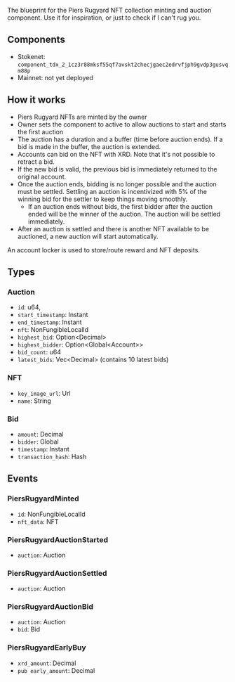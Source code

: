 The blueprint for the Piers Rugyard NFT collection minting and auction component. Use it for inspiration, or just to check if I can't rug you.

## Components

* Stokenet: `component_tdx_2_1cz3r88mksf55qf7avskt2checjgaec2edrvfjph9gvdp3gusvqm88p`
* Mainnet: not yet deployed

## How it works

* Piers Rugyard NFTs are minted by the owner
* Owner sets the component to active to allow auctions to start and starts the first auction
* The auction has a duration and a buffer (time before auction ends). If a bid is made in the buffer, the auction is extended. 
* Accounts can bid on the NFT with XRD. Note that it's not possible to retract a bid.
* If the new bid is valid, the previous bid is immediately returned to the original account.
* Once the auction ends, bidding is no longer possible and the auction must be settled. Settling an auction is incentivized with 5% of the winning bid for the settler to keep things moving smoothly.
    * If an auction ends without bids, the first bidder after the auction ended will be the winner of the auction. The auction will be settled immediately.
* After an auction is settled and there is another NFT available to be auctioned, a new auction will start automatically.

An account locker is used to store/route reward and NFT deposits.

## Types

### Auction
* `id`: u64,
* `start_timestamp`: Instant
* `end_timestamp`: Instant
* `nft`: NonFungibleLocalId
* `highest_bid`: Option\<Decimal\>
* `highest_bidder`: Option<Global\<Account\>>
* `bid_count`: u64
* `latest_bids`: Vec\<Decimal\> (contains 10 latest bids)

### NFT
* `key_image_url`: Url
* `name`: String

### Bid
* `amount`: Decimal
* `bidder`: Global<Account>
* `timestamp`: Instant
* `transaction_hash`: Hash

## Events

### PiersRugyardMinted
* `id`: NonFungibleLocalId
* `nft_data`: NFT

### PiersRugyardAuctionStarted
* `auction`: Auction

### PiersRugyardAuctionSettled
* `auction`: Auction

### PiersRugyardAuctionBid
* `auction`: Auction
* `bid`: Bid

### PiersRugyardEarlyBuy
* `xrd_amount`: Decimal
* `pub early_amount`: Decimal

